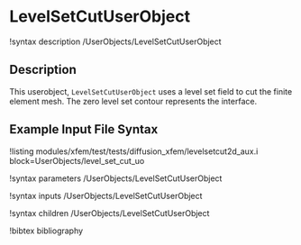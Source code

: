 # LevelSetCutUserObject
!syntax description /UserObjects/LevelSetCutUserObject

## Description
This userobject, `LevelSetCutUserObject` uses a level set field to cut the finite element mesh. The zero level set contour represents the interface.

## Example Input File Syntax

!listing modules/xfem/test/tests/diffusion_xfem/levelsetcut2d_aux.i block=UserObjects/level_set_cut_uo

!syntax parameters /UserObjects/LevelSetCutUserObject

!syntax inputs /UserObjects/LevelSetCutUserObject

!syntax children /UserObjects/LevelSetCutUserObject

!bibtex bibliography
